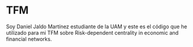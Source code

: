 # TFM
Soy Daniel Jaldo Martínez estudiante de la UAM y este es el código que he utilizado para mi TFM sobre Risk-dependent centrality in economic and financial networks.
